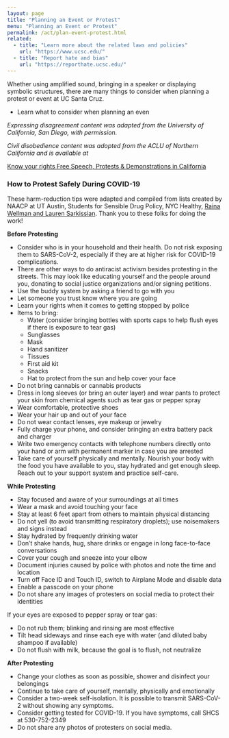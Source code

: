 ```yaml
---
layout: page
title: "Planning an Event or Protest"
menu: "Planning an Event or Protest"
permalink: /act/plan-event-protest.html
related:
  - title: "Learn more about the related laws and policies"
    url: "https://www.ucsc.edu/"
  - title: "Report hate and bias"
    url: "https://reporthate.ucsc.edu/"
---
```


Whether using amplified sound, bringing in a speaker or displaying symbolic structures, there are many things to consider when planning a protest or event at UC Santa Cruz.

- Learn what to consider when planning an even

*Expressing disagreement content was adapted from the University of California, San Diego, with permission.*

*Civil disobedience content was adopted from the ACLU of Northern California and is available at* 

[Know your rights Free Speech, Protests & Demonstrations in California](https://www.aclunc.org/sites/default/files/know_your_rights_free_speech.pdf)

### How to Protest Safely During COVID-19

These harm-reduction tips were adapted and compiled from lists created by NAACP at UT Austin, Students for Sensible Drug Policy, NYC Healthy, <u>Raina Wellman and Lauren Sarkissian</u>. Thank you to these folks for doing the work!

**Before Protesting**

- Consider who is in your household and their health. Do not risk exposing them to SARS-CoV-2, especially if they are at higher risk for COVID-19 complications.
- There are other ways to do antiracist activism besides protesting in the streets. This may look like educating yourself and the people around you, donating to social justice organizations and/or signing petitions.
- Use the buddy system by asking a friend to go with you
- Let someone you trust know where you are going
- Learn your rights when it comes to getting stopped by police
- Items to bring:
  - Water (consider bringing bottles with sports caps to help flush eyes if there is exposure to tear gas)
  - Sunglasses
  - Mask
  - Hand sanitizer
  - Tissues
  - First aid kit
  - Snacks
  - Hat to protect from the sun and help cover your face
- Do not bring cannabis or cannabis products
- Dress in long sleeves (or bring an outer layer) and wear pants to protect your skin from chemical agents such as tear gas or pepper spray
- Wear comfortable, protective shoes
- Wear your hair up and out of your face 
- Do not wear contact lenses, eye makeup or jewelry
- Fully charge your phone, and consider bringing an extra battery pack and charger 
- Write two emergency contacts with telephone numbers directly onto your hand or arm with permanent marker in case you are arrested
- Take care of yourself physically and mentally. Nourish your body with the food you have available to you, stay hydrated and get enough sleep. Reach out to your support system and practice self-care. 

**While Protesting**

- Stay focused and aware of your surroundings at all times
- Wear a mask and avoid touching your face
- Stay at least 6 feet apart from others to maintain physical distancing
- Do not yell (to avoid transmitting respiratory droplets); use noisemakers and signs instead
- Stay hydrated by frequently drinking water
- Don’t shake hands, hug, share drinks or engage in long face-to-face conversations
- Cover your cough and sneeze into your elbow
- Document injuries caused by police with photos and note the time and location
- Turn off Face ID and Touch ID, switch to Airplane Mode and disable data
- Enable a passcode on your phone
- Do not share any images of protesters on social media to protect their identities

If your eyes are exposed to pepper spray or tear gas:

- Do not rub them; blinking and rinsing are most effective
- Tilt head sideways and rinse each eye with water (and diluted baby shampoo if available)
- Do not flush with milk, because the goal is to flush, not neutralize

**After Protesting**

- Change your clothes as soon as possible, shower and disinfect your belongings
- Continue to take care of yourself, mentally, physically and emotionally 
- Consider a two-week self-isolation. It is possible to transmit SARS-CoV-2 without showing any symptoms. 
- Consider getting tested for COVID-19. If you have symptoms, call SHCS at 530-752-2349
- Do not share any photos of protesters on social media.









